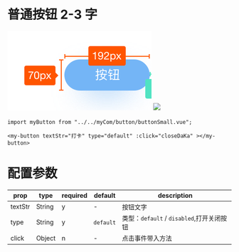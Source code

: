 # 普通按钮 2-3 字

![](../.gitbook/assets/buttonSmall.png)
<image src="../image/textImage.png"/>

`import myButton from "../../myCom/button/buttonSmall.vue";`

```
<my-button textStr="打卡" type="default" :click="closeDaKa" ></my-button>
```

# 配置参数

| prop    | type   | required | default   | description                               |
| ------- | ------ | -------- | --------- | ----------------------------------------- |
| textStr | String | y        | -         | 按钮文字                                  |
| type    | String | y        | `default` | 类型：`default` / `disabled`,打开关闭按钮 |
| click   | Object | n        | -         | 点击事件带入方法                          |
